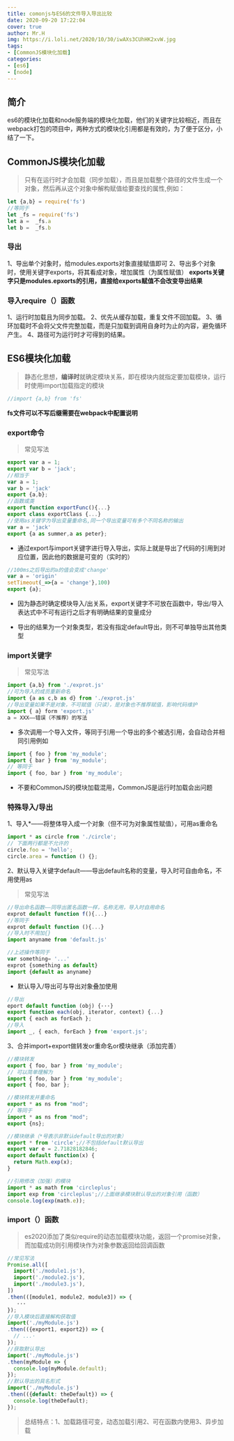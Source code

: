 ```yaml
---
title: comonjs与ES6的文件导入导出比较
date: 2020-09-20 17:22:04
cover: true
author: Mr.H
img: https://i.loli.net/2020/10/30/iwAXs3CUhHK2xvW.jpg
tags:
- [CommonJS模块化加载]
categories:
- [es6]
- [node]
---
```


## 简介
es6的模块化加载和node服务端的模块化加载，他们的关键字比较相近，而且在webpack打包的项目中，两种方式的模块化引用都是有效的，为了便于区分，小结了一下。
<!-- more -->

## CommonJS模块化加载
> 只有在运行时才会加载（同步加载），而且是加载整个路径的文件生成一个对象，然后再从这个对象中解构赋值给要查找的属性,例如：
```js
let {a,b} = require('fs')
//等同于
let _fs = require('fs')
let a =  _fs.a
let b =  _fs.b
```
### 导出
1、导出单个对象时，给modules.exports对象直接赋值即可
2、导出多个对象时，使用关键字exports，将其看成对象，增加属性（为属性赋值）
**exports关键字只是modules.epxorts的引用，直接给exports赋值不会改变导出结果**
### 导入require（）函数
1、运行时加载且为同步加载。
2、优先从缓存加载，重复文件不回加载。
3、循环加载时不会将父文件完整加载，而是只加载到调用自身时为止的内容，避免循环产生。
4、路径可为运行时才可得到的结果。

## ES6模块化加载
> 静态化思想，**编译时**就确定模块关系，即在模块内就指定要加载模块，运行时使用import加载指定的模块 
```js
//import {a,b} from 'fs'
```
**fs文件可以不写后缀需要在webpack中配置说明**

### export命令
> 常见写法
```js
export var a = 1;
export var b = 'jack';
//相当于
var a = 1;
var b = 'jack'
export {a,b};
//函数或类
export function exportFunc(){...}
export class exportClass {...}
//使用as关键字为导出变量重命名,同一个导出变量可有多个不同名称的输出
var a = 'jack'
export {a as summer,a as peter};
```

+ 通过export与import关键字进行导入导出，实际上就是导出了代码的引用到对应位置，因此他的数据是可变的（实时的）
```js
//100ms之后导出的a的值会变成'change'
var a = 'origin'
setTimeout(_=>{a = 'change'},100)
export {a};
```

+ 因为静态时确定模块导入/出关系，export关键字不可放在函数中，导出/导入表达式中不可有运行之后才有明确结果的变量成分

+ 导出的结果为一个对象类型，若没有指定default导出，则不可单独导出其他类型

### import关键字
> 常见写法
```js
import {a,b} from './exprot.js'
//可为导入的成员重新命名
import {a as c,b as d} from './exprot.js'
//导出变量如果不是对象，不可赋值（只读），是对象也不推荐赋值，影响代码维护
import { a} form 'export.js'
a = XXX——错误（不推荐）的写法
```

+ 多次调用一个导入文件，等同于引用一个导出的多个被选引用，会自动合并相同引用例如
```js
import { foo } from 'my_module';
import { bar } from 'my_module';
// 等同于
import { foo, bar } from 'my_module';
```

+ 不要和CommonJS的模块加载混用，CommonJS是运行时加载会出问题

### 特殊导入/导出
1、导入*——将整体导入成一个对象（但不可为对象属性赋值），可用as重命名
```js
import * as circle from './circle';
// 下面两行都是不允许的
circle.foo = 'hello';
circle.area = function () {};
```

2、默认导入关键字default——导出default名称的变量，导入时可自由命名，不用使用as
> 常见写法
```js
//导出命名函数——同导出匿名函数一样，名称无用，导入时自用命名
exprot default function f(){...}
//等同于
exprot default function (){...}
//导入时不用加{}
import anyname from 'default.js'

//上述操作等同于
var something= '...'
exprot {something as default} 
import {default as anyname}
```

+ 默认导入/导出可与导出对象叠加使用
```js
//导出
eport default function (obj) {···}
export function each(obj, iterator, context) {...}
export { each as forEach };
//导入
import _, { each, forEach } from 'export.js';
```

3、合并import+export做转发or重命名or模块继承（添加完善）
```js
//模块转发
export { foo, bar } from 'my_module';
// 可以简单理解为
import { foo, bar } from 'my_module';
export { foo, bar };

//模块转发并重命名
export * as ns from "mod";
// 等同于
import * as ns from "mod";
export {ns};

//模块继承（*号表示非默认default导出的对象）
export * from 'circle';//不包括default默认导出
export var e = 2.71828182846;
export default function(x) {
  return Math.exp(x);
}

//引用修改（加强）的模块
import * as math from 'circleplus';
import exp from 'circleplus';//上面继承模块默认导出的对象引用（函数）
console.log(exp(math.e));   
```

### import（）函数
> es2020添加了类似require的动态加载模块功能，返回一个promise对象，而加载成功则引用模块作为对象参数返回给回调函数
```js
//常见写法
Promise.all([
  import('./module1.js'),
  import('./module2.js'),
  import('./module3.js'),
])
.then(([module1, module2, module3]) => {
   ···
});
//导入模块后直接解构获取值
import('./myModule.js')
.then(({export1, export2}) => {
  // ...·
});
//获取默认导出
import('./myModule.js')
.then(myModule => {
  console.log(myModule.default);
});
//默认导出的具名形式
import('./myModule.js')
.then(({default: theDefault}) => {
  console.log(theDefault);
});
```
> 总结特点：1、加载路径可变，动态加载引用2、可在函数内使用3、异步加载